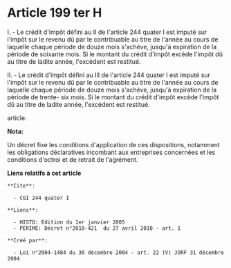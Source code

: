 # Article 199 ter H

I. - Le crédit d'impôt défini au II de l'article 244 quater I est imputé sur l'impôt sur le revenu dû par le contribuable au
titre de l'année au cours de laquelle chaque période de douze mois s'achève, jusqu'à expiration de la période de soixante
mois. Si le montant du crédit d'impôt excède l'impôt dû au titre de ladite année, l'excédent est restitué.

II. - Le crédit d'impôt défini au III de l'article 244 quater I est imputé sur l'impôt sur le revenu dû par le contribuable
au titre de l'année au cours de laquelle chaque période de douze mois s'achève, jusqu'à expiration de la période de trente-
six mois. Si le montant du crédit d'impôt excède l'impôt dû au titre de ladite année, l'excédent est restitué.

article.

**Nota:**

Un décret fixe les conditions d'application de ces dispositions, notamment les obligations déclaratives incombant aux
entreprises concernées et les conditions d'octroi et de retrait de l'agrément.

**Liens relatifs à cet article**

	**Cite**:

	  - CGI 244 quater I

	**Liens**:

	  - HISTO: Edition du 1er janvier 2005
	  - PERIME: Décret n°2010-421  du 27 avril 2010 - art. 1

	**Créé par**:

	  - Loi n°2004-1484 du 30 décembre 2004 - art. 22 (V) JORF 31 décembre 2004
